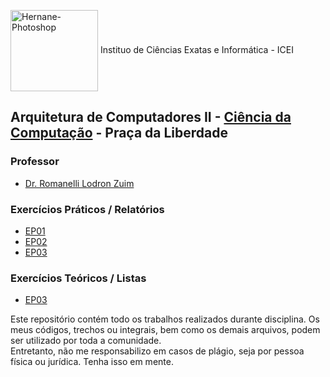 <img align="center" alt="Hernane-Photoshop" height="130" width="140" src="https://user-images.githubusercontent.com/88516429/185773964-1c4adbaf-8d43-4c48-a3af-cb7451157dfd.png"> Instituo de Ciências Exatas e Informática - ICEI
 <br>

## Arquitetura de Computadores II - [Ciência da Computação](https://icei.pucminas.br/index.php/cursos/graduacao/ciencia-da-computacao) - Praça da Liberdade

### Professor

* [Dr. Romanelli Lodron Zuim](https://www.escavador.com/sobre/2666679/romanelli-lodron-zuim)

###  Exercícios Práticos / Relatórios
- [EP01](https://github.com/hernanevelozo/PMG-AC2/tree/main/Pr%C3%A1ticos/EP01%20-%20AC2)
- [EP02](https://github.com/hernanevelozo/PMG-AC2/tree/main/Pr%C3%A1ticos/EP02%20-%20AC2)
- [EP03](https://github.com/hernanevelozo/PMG-AC2/tree/main/Pr%C3%A1ticos/EP03%20-%20AC2)

###  Exercícios Teóricos / Listas
- [EP03](https://github.com/hernanevelozo/PMG-AC2/tree/main/Te%C3%B3ricos/Lista%2001)


Este repositório contém todo os trabalhos realizados durante disciplina. Os meus códigos, trechos ou integrais, bem como os demais arquivos, podem ser utilizado por toda a comunidade. <br> Entretanto, não me responsabilizo em casos de plágio, seja por pessoa física ou jurídica. Tenha isso em mente.
